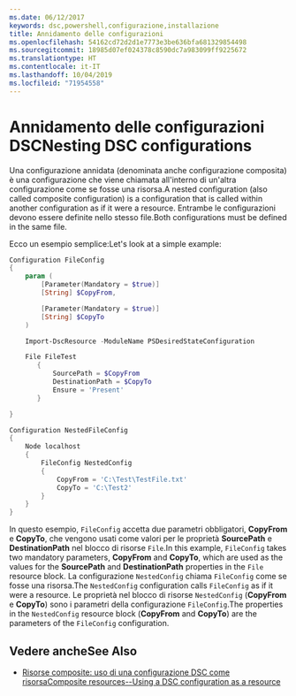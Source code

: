 ```yaml
---
ms.date: 06/12/2017
keywords: dsc,powershell,configurazione,installazione
title: Annidamento delle configurazioni
ms.openlocfilehash: 54162cd72d2d1e7773e3be636bfa681329854498
ms.sourcegitcommit: 18985d07ef024378c8590dc7a983099ff9225672
ms.translationtype: HT
ms.contentlocale: it-IT
ms.lasthandoff: 10/04/2019
ms.locfileid: "71954558"
---
```

# <a name="nesting-dsc-configurations"></a><span data-ttu-id="b3da4-103">Annidamento delle configurazioni DSC</span><span class="sxs-lookup"><span data-stu-id="b3da4-103">Nesting DSC configurations</span></span>

<span data-ttu-id="b3da4-104">Una configurazione annidata (denominata anche configurazione composita) è una configurazione che viene chiamata all'interno di un'altra configurazione come se fosse una risorsa.</span><span class="sxs-lookup"><span data-stu-id="b3da4-104">A nested configuration (also called composite configuration) is a configuration that is called within another configuration as if it were a resource.</span></span>
<span data-ttu-id="b3da4-105">Entrambe le configurazioni devono essere definite nello stesso file.</span><span class="sxs-lookup"><span data-stu-id="b3da4-105">Both configurations must be defined in the same file.</span></span>

<span data-ttu-id="b3da4-106">Ecco un esempio semplice:</span><span class="sxs-lookup"><span data-stu-id="b3da4-106">Let's look at a simple example:</span></span>

```powershell
Configuration FileConfig
{
    param (
        [Parameter(Mandatory = $true)]
        [String] $CopyFrom,

        [Parameter(Mandatory = $true)]
        [String] $CopyTo
    )

    Import-DscResource -ModuleName PSDesiredStateConfiguration

    File FileTest
       {
           SourcePath = $CopyFrom
           DestinationPath = $CopyTo
           Ensure = 'Present'
       }

}

Configuration NestedFileConfig
{
    Node localhost
    {
        FileConfig NestedConfig
        {
            CopyFrom = 'C:\Test\TestFile.txt'
            CopyTo = 'C:\Test2'
        }
    }
}
```

<span data-ttu-id="b3da4-107">In questo esempio, `FileConfig` accetta due parametri obbligatori, **CopyFrom** e **CopyTo**, che vengono usati come valori per le proprietà **SourcePath** e **DestinationPath** nel blocco di risorse `File`.</span><span class="sxs-lookup"><span data-stu-id="b3da4-107">In this example, `FileConfig` takes two mandatory parameters,  **CopyFrom** and **CopyTo**, which are used as the values for the **SourcePath** and **DestinationPath** properties in the `File` resource block.</span></span>
<span data-ttu-id="b3da4-108">La configurazione `NestedConfig` chiama `FileConfig` come se fosse una risorsa.</span><span class="sxs-lookup"><span data-stu-id="b3da4-108">The `NestedConfig` configuration calls `FileConfig` as if it were a resource.</span></span>
<span data-ttu-id="b3da4-109">Le proprietà nel blocco di risorse `NestedConfig` (**CopyFrom** e **CopyTo**) sono i parametri della configurazione `FileConfig`.</span><span class="sxs-lookup"><span data-stu-id="b3da4-109">The properties in the `NestedConfig` resource block (**CopyFrom** and **CopyTo**) are the parameters of the `FileConfig` configuration.</span></span>

## <a name="see-also"></a><span data-ttu-id="b3da4-110">Vedere anche</span><span class="sxs-lookup"><span data-stu-id="b3da4-110">See Also</span></span>

- [<span data-ttu-id="b3da4-111">Risorse composite: uso di una configurazione DSC come risorsa</span><span class="sxs-lookup"><span data-stu-id="b3da4-111">Composite resources--Using a DSC configuration as a resource</span></span>](../resources/authoringResourceComposite.md)